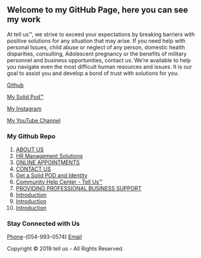## **Welcome to my GitHub Page, here you can see my work**

At tell us™, we strive to exceed your expectations by breaking barriers with positive solutions for any situation that may arise. If you need help with personal Issues, child abuse or neglect of any person, domestic health disparities, consulting, Adolescent pregnancy or the benefits of military personnel and business opportunities, contact us. We’re available to help you navigate even the most difficult human resources and issues. It is our goal to assist you and develop a bond of trust with solutions for you.





[Github](https://github.com/yididiel7)


[My Solid Pod™](https://yididiel7.solid.community/)


[My Instagram](https://www.instagram.com/tyrone.hills2/?hl=en)


[My YouTube Channel](http://www.youtube.com/c/TyroneHillsmbw/)




### My Github Repo



01. [ABOUT US](https://github.com/yididiel7/yididiel7.github.io/edit/master/index.md)
02. [HR Management Solutions](https://github.com/yididiel7/yididiel7.github.io/edit/master/index.md)
03. [ONLINE APPOINTMENTS](https://github.com/yididiel7/yididiel7.github.io/edit/master/index.md)
04. [CONTACT US](https://github.com/yididiel7/yididiel7.github.io/edit/master/index.md)
05. [Get a Solid POD and Identity](https://inrupt.net/)
06. [Community Help Center - Tell Us™](https://yididiel7.github.io/)
07. [PROVIDING PROFESSIONAL BUSINESS SUPPORT](https://tellus.godaddysites.com/)
08. [Introduction](https://github.com/yididiel7/yididiel7.github.io/edit/master/index.md)
09. [Introduction](https://github.com/yididiel7/yididiel7.github.io/edit/master/index.md)
10. [Introduction](https://github.com/yididiel7/yididiel7.github.io/edit/master/index.md)


### Stay Connected with Us

[Phone](612-888-5073)-(054-993-0574)
[Email](mobw4u@gmail.com)

Copyright © 2019 tell us - All Rights Reserved.


